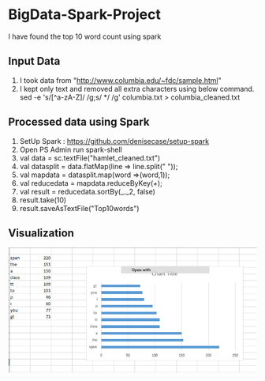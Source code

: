 # BigData-Spark-Project
I have found the top 10 word count using spark
## Input Data
1. I took data from "http://www.columbia.edu/~fdc/sample.html"
2. I kept only text and removed all extra characters using below command.
    sed -e 's/[^a-zA-Z]/ /g;s/  */ /g' columbia.txt > columbia_cleaned.txt
## Processed data using Spark
1. SetUp Spark :  https://github.com/denisecase/setup-spark
2. Open PS Admin run spark-shell 
3. val data = sc.textFile("hamlet_cleaned.txt")
4. val datasplit = data.flatMap(line => line.split(" "));
5. val mapdata = datasplit.map(word =>(word,1));
6. val reducedata = mapdata.reduceByKey(_+_);
7. val result = reducedata.sortBy(_._2, false)
8. result.take(10)
9. result.saveAsTextFile("Top10words")
## Visualization
![](Visual.png)
